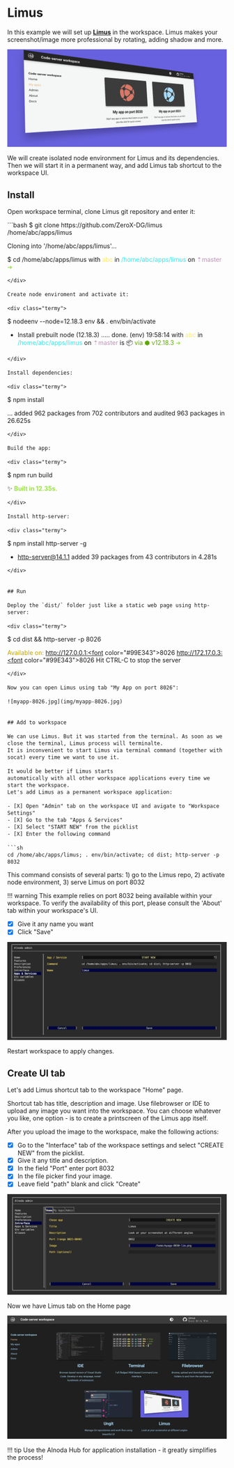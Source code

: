 # Limus 

In this example we will set up [__Limus__](https://github.com/ZeroX-DG/limus) in the workspace. Limus makes your screenshot/image 
more professional by rotating, adding shadow and more.  

![myapp-8030-lim.png](img/myapp-8030-lim.png)

We will create isolated node environment for Limus and its dependencies. 
Then we will start it in a permanent way, and add Limus tab shortcut to the workspace UI. 


## Install 

Open workspace terminal, clone Limus git repository and enter it:

<div class="termy">
```bash
$ git clone https://github.com/ZeroX-DG/limus /home/abc/apps/limus

Cloning into '/home/abc/apps/limus'...

$ cd /home/abc/apps/limus
with <font color="#FDEB61">abc</font> in <font color="#37E6E8">/home/abc/apps/limus</font> on <font color="#BC94B7">⇡master</font> <font color="#98E242">➜</font>
```
</div>

Create node enviroment and activate it:

<div class="termy">
```
$ nodeenv --node=12.18.3 env && . env/bin/activate

 * Install prebuilt node (12.18.3) ..... done.
(env) 19:58:14 with <font color="#FDEB61">abc</font> in <font color="#37E6E8">/home/abc/apps/limus</font> on <font color="#BC94B7">⇡master</font> is 📦  <font color="#5EA702">via ⬢ v12.18.3</font>  <font color="#98E242">➜</font>
```
</div>

Install dependencies:

<div class="termy">
```
$ npm install

...
added 962 packages from 702 contributors and audited 963 packages in 26.625s
```
</div>

Build the app:

<div class="termy">
```
$ npm run build

✨  <font color="#99E343"><b>Built in 12.35s.</b></font>
```
</div>

Install http-server:

<div class="termy">
```
$ npm install http-server -g

+ http-server@14.1.1
added 39 packages from 43 contributors in 4.281s
```
</div>


## Run

Deploy the `dist/` folder just like a static web page using http-server:

<div class="termy">
```
$ cd dist && http-server -p 8026

<font color="#C4A502">Available on:</font>
  http://127.0.0.1:<font color="#99E343">8026</font>
  http://172.17.0.3:<font color="#99E343">8026</font>
Hit CTRL-C to stop the server
```
</div>

Now you can open Limus using tab "My App on port 8026":

![myapp-8026.jpg](img/myapp-8026.jpg)


## Add to workspace

We can use Limus. But it was started from the terminal. As soon as we close the terminal, Limus process will terminalte. 
It is inconvenient to start Limus via terminal command (together with socat) every time we want to use it.  

It would be better if Limus starts 
automatically with all other workspace applications every time we start the workspace. 
Let's add Limus as a permanent workspace application: 

- [X] Open "Admin" tab on the workspace UI and avigate to "Workspace Settings" 
- [X] Go to the tab "Apps & Services"
- [X] Select "START NEW" from the picklist 
- [X] Enter the following command 

```sh
cd /home/abc/apps/limus; . env/bin/activate; cd dist; http-server -p 8032
``` 

This command consists of several parts: 1) go to the Limus repo, 2) activate node environment, 3) serve Limus on port 8032

!!! warning 
    This example relies on port 8032 being available within your workspace. To verify the availability of this port, 
    please consult the 'About' tab within your workspace's UI.

- [X] Give it any name you want 
- [X] Click "Save"

![limus-start](img/limus-start.jpg)

Restart workspace to apply changes.


## Create UI tab 

Let's add Limus shortcut tab to the workspace "Home" page.   

Shortcut tab has title, description and image. Use filebrowser or IDE to upload any image you want into the workspace. 
You can choose whatever you like, one option - is to create a printscreen of the Limus app itself.  

After you upload the image to the workspace, make the following actions:

- [X] Go to the "Interface" tab of the workspace settings and select "CREATE NEW" from the picklist.   
- [X] Give it any title and description. 
- [X] In the field "Port" enter port 8032 
- [X] In the file picker find your image.   
- [X] Leave field "path" blank and click "Create"

![limus-ui](img/limus-ui.jpg)

Now we have Limus tab on the Home page 

![limus-home](img/limus-home.jpg)

!!! tip 
    Use the Alnoda Hub for application installation - it greatly simplifies the process! 
